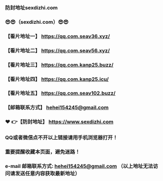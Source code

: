 ### 防封地址sexdizhi.com
### :sunglasses::sunglasses:（sexdizhi.com）:sunglasses::sunglasses:
### 【看片地址一】 https://qq.com.seav36.xyz/
### 【看片地址二】 https://qq.com.seav56.xyz/
### 【看片地址三】 https://qq.com.kanp25.buzz/
### 【看片地址四】 https://qq.com.kanp25.icu/
### 【看片地址五】 https://qq.com.seav102.buzz/
### 【邮箱联系方式】  hehei154245@gmail.com
### :heart: :point_right:【防封地址】  https://www.sexdizhi.com
### QQ或者微信点不开以上链接请用手机浏览器打开！
### 重要提醒收藏本页面，避免迷路！
### e-mail 邮箱联系方式: hehei154245@gmail.com （以上地址无法访问请发送任意内容获取最新地址）
